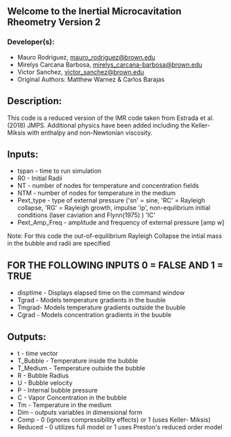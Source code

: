## Welcome to the Inertial Microcavitation Rheometry Version 2

### Developer(s): 
* Mauro Rodriguez, mauro_rodriguez@brown.edu
* Mirelys Carcana Barbosa, mirelys_carcana-barbosa@brown.edu
* Victor Sanchez, victor_sanchez@brown.edu
* Original Authors: Matthew Warnez & Carlos Barajas


## Description: 
This code is a reduced version of the IMR code taken from Estrada et al. (2018) JMPS. Additional physics have been added including the Keller-Miksis with enthalpy and non-Newtonian viscosity.

## Inputs:
* tspan - time to run simulation
* R0 - Initial Radii
* NT - number of nodes for temperature and concentration fields
* NTM - number of nodes for temperature in the medium
* Pext_type - type of external pressure ('sn' = sine, 'RC' = Rayleigh collapse, 'RG' = Rayleigh growth, impulse 'ip', non-equlibrium initial conditions (laser caviation and Flynn(1975) ) 'IC'
* Pext_Amp_Freq - amplitude and frequency of external pressure [amp w]

Note: For this code the out-of-equilibrium Rayleigh Collapse the intial mass in the bubble and radii are specified

## FOR THE FOLLOWING INPUTS 0 = FALSE AND 1 = TRUE
* disptime - Displays elapsed time on the command window
* Tgrad - Models temperature gradients in the buuble
* Tmgrad- Models temperature gradients outside the buuble
* Cgrad - Models concentration gradients in the buuble

## Outputs:
* t - time vector
* T_Bubble - Temperature inside the bubble
* T_Medium - Temperature outside the bubble
* R - Bubble Radius
* U - Bubble velocity
* P - Internal bubble pressure
* C - Vapor Concentration in the bubble
* Tm - Temperature in the medium
* Dim - outputs variables in dimensional form
* Comp - 0 (ignores compressibility effects) or 1 (uses Keller- Miksis)
* Reduced - 0 utilizes full model or 1 uses Preston's reduced order model
